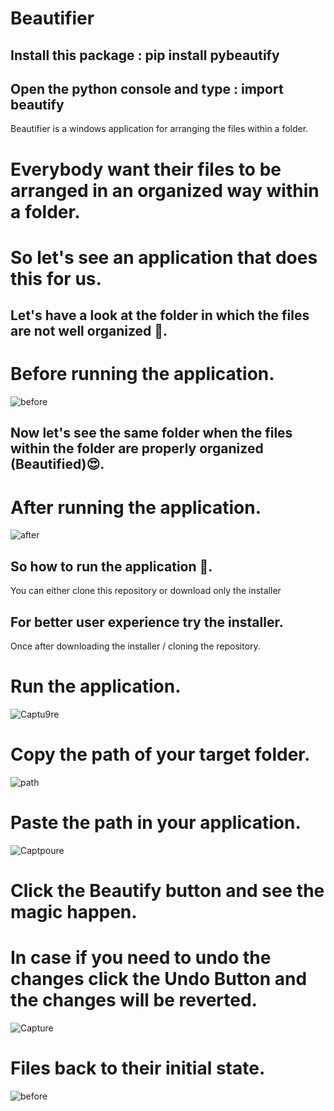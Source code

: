 # Beautifier

## Install this package : pip install pybeautify

## Open the python console and type : import beautify

Beautifier is a windows application for arranging the files within a folder.
# Everybody want their files to be arranged in an organized way within a folder.
# So let's see an application that does this for us.
## Let's have a look at the folder in which the files are not well organized 🤢.
# Before running the application.
![before](https://user-images.githubusercontent.com/39863022/59163963-d929f580-8b24-11e9-98eb-3cadc20f10a8.png)
## Now let's see the same folder when the files within the folder are properly organized (Beautified)😍.
# After running the application.
![after](https://user-images.githubusercontent.com/39863022/59164054-f9a67f80-8b25-11e9-9759-ebdaf62e0b73.png)
## So how to run the application 🤔.
You can either clone this repository or download only the installer
## For better user experience try the installer.
Once after downloading the installer / cloning the repository.
# Run the application.
![Captu9re](https://user-images.githubusercontent.com/39863022/75495320-43046b00-59e4-11ea-9ebf-bfbe05ecafd1.PNG)
# Copy the path of your target folder.
![path](https://user-images.githubusercontent.com/39863022/59164363-5c4d4a80-8b29-11e9-904a-f21313db9b80.png)
# Paste the path in your application. 
![Captpoure](https://user-images.githubusercontent.com/39863022/75495457-924a9b80-59e4-11ea-9830-963306afa327.PNG)
# Click the Beautify button and see the magic happen.
# In case if you need to undo the changes click the Undo Button and the changes will be reverted.
![Capture](https://user-images.githubusercontent.com/39863022/75495802-7a274c00-59e5-11ea-9ae7-977b89f83084.PNG)
# Files back to their initial state.
![before](https://user-images.githubusercontent.com/39863022/59163963-d929f580-8b24-11e9-98eb-3cadc20f10a8.png)

